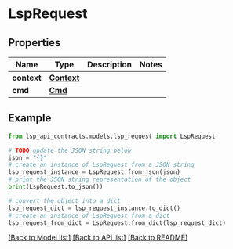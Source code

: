 # LspRequest


## Properties

Name | Type | Description | Notes
------------ | ------------- | ------------- | -------------
**context** | [**Context**](Context.md) |  | 
**cmd** | [**Cmd**](Cmd.md) |  | 

## Example

```python
from lsp_api_contracts.models.lsp_request import LspRequest

# TODO update the JSON string below
json = "{}"
# create an instance of LspRequest from a JSON string
lsp_request_instance = LspRequest.from_json(json)
# print the JSON string representation of the object
print(LspRequest.to_json())

# convert the object into a dict
lsp_request_dict = lsp_request_instance.to_dict()
# create an instance of LspRequest from a dict
lsp_request_from_dict = LspRequest.from_dict(lsp_request_dict)
```
[[Back to Model list]](../README.md#documentation-for-models) [[Back to API list]](../README.md#documentation-for-api-endpoints) [[Back to README]](../README.md)


